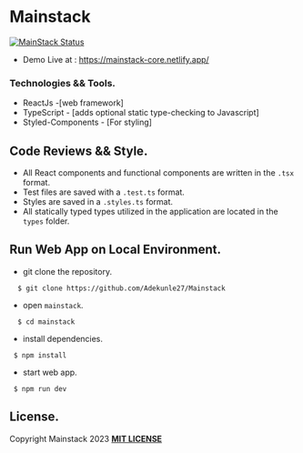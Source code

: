 # Mainstack

[![MainStack Status](https://api.netlify.com/api/v1/badges/e67722d2-62cd-44d0-91ae-5e633b68ea37/deploy-status)](https://app.netlify.com/sites/mainstack-core/deploys)

- Demo Live at : https://mainstack-core.netlify.app/

### Technologies && Tools.

- ReactJs -[web framework]
- TypeScript - [adds optional static type-checking to Javascript]
- Styled-Components - [For styling]

## Code Reviews && Style.

- All React components and functional components are written in the `.tsx` format.
- Test files are saved with a `.test.ts` format.
- Styles are saved in a `.styles.ts` format.
- All statically typed types utilized in the application are located in the `types` folder.

## Run Web App on Local Environment.

- git clone the repository.

```
  $ git clone https://github.com/Adekunle27/Mainstack
```

- open `mainstack`.

```
  $ cd mainstack
```

- install dependencies.

```
 $ npm install
```

- start web app.

```
 $ npm run dev
```

## License.

Copyright Mainstack 2023 [**MIT LICENSE**](/LICENSE)
